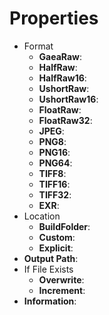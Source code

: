 

# Properties

- Format
  - **GaeaRaw**: <desc>
  - **HalfRaw**: <desc>
  - **HalfRaw16**: <desc>
  - **UshortRaw**: <desc>
  - **UshortRaw16**: <desc>
  - **FloatRaw**: <desc>
  - **FloatRaw32**: <desc>
  - **JPEG**: <desc>
  - **PNG8**: <desc>
  - **PNG16**: <desc>
  - **PNG64**: <desc>
  - **TIFF8**: <desc>
  - **TIFF16**: <desc>
  - **TIFF32**: <desc>
  - **EXR**: <desc>
- Location
  - **BuildFolder**: <desc>
  - **Custom**: <desc>
  - **Explicit**: <desc>
- **Output Path**: 
- If File Exists
  - **Overwrite**: <desc>
  - **Increment**: <desc>
- **Information**: 



